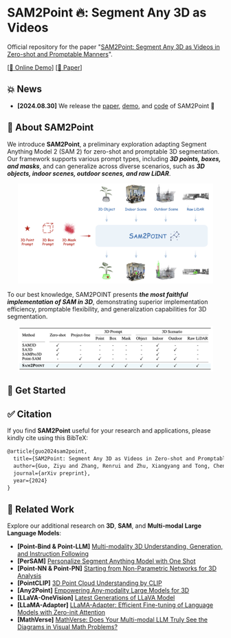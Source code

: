 # SAM2Point 🔥: Segment Any 3D as Videos

Official repository for the paper "[SAM2Point: Segment Any 3D as Videos in Zero-shot and Promptable Manners](https://github.com/ZiyuGuo99/SAM2Point/blob/main/SAM2Point.pdf)".

[[🤗 Online Demo](https://huggingface.co/spaces/ZiyuG/SAM2Point)] [[📖 Paper](https://github.com/ZiyuGuo99/SAM2Point/blob/main/SAM2Point.pdf)]

## 💥 News
- **[2024.08.30]** We release the [paper](https://github.com/ZiyuGuo99/SAM2Point/blob/main/SAM2Point.pdf), [demo](https://huggingface.co/spaces/ZiyuG/SAM2Point), and [code](https://github.com/ZiyuGuo99/SAM2Point) of SAM2Point 🚀

## 👀 About SAM2Point

We introduce **SAM2Point**, a preliminary exploration adapting Segment Anything Model 2 (SAM 2) for zero-shot and promptable 3D segmentation. Our framework supports various prompt types, including ***3D points, boxes, and masks***, and can generalize across diverse scenarios, such as ***3D objects, indoor scenes, outdoor scenes, and raw LiDAR***.

<p align="center">
    <img src="figs/fig1.png" width="90%"> <br>
</p>

To our best knowledge, SAM2POINT presents ***the most faithful implementation of SAM in 3D***, demonstrating superior implementation efficiency, promptable flexibility, and generalization capabilities for 3D segmentation.
<p align="center">
    <img src="figs/fig2.png" width="90%"> <br>
</p>

## 💪 Get Started


## :white_check_mark: Citation

If you find **SAM2Point** useful for your research and applications, please kindly cite using this BibTeX:

```latex
@article{guo2024sam2point,
  title={SAM2Point: Segment Any 3D as Videos in Zero-shot and Promptable Manners},
  author={Guo, Ziyu and Zhang, Renrui and Zhu, Xiangyang and Tong, Chengzhuo and Gao, Peng and Li, Chunyuan and Heng, Pheng-Ann},
  journal={arXiv preprint},
  year={2024}
}
```

## 🧠 Related Work

Explore our additional research on **3D**, **SAM**, and **Multi-modal Large Language Models**:

- **[Point-Bind & Point-LLM]** [Multi-modality 3D Understanding, Generation, and Instruction Following](https://github.com/ZiyuGuo99/Point-Bind_Point-LLM)
- **[PerSAM]** [Personalize Segment Anything Model with One Shot](https://github.com/ZrrSkywalker/Personalize-SAM)
- **[Point-NN & Point-PN]** [Starting from Non-Parametric Networks for 3D Analysis](https://github.com/ZrrSkywalker/Point-NN)
- **[PointCLIP]** [3D Point Cloud Understanding by CLIP](https://github.com/ZrrSkywalker/PointCLIP)
- **[Any2Point]** [Empowering Any-modality Large Models for 3D](https://github.com/Ivan-Tang-3D/Any2Point)
- **[LLaVA-OneVision]** [Latest Generations of LLaVA Model](https://llava-vl.github.io/blog/2024-08-05-llava-onevision/)
- **[LLaMA-Adapter]** [LLaMA-Adapter: Efficient Fine-tuning of Language Models with Zero-init Attention](https://github.com/OpenGVLab/LLaMA-Adapter)
- **[MathVerse]** [MathVerse: Does Your Multi-modal LLM Truly See the Diagrams in Visual Math Problems?](https://mathverse-cuhk.github.io/)
